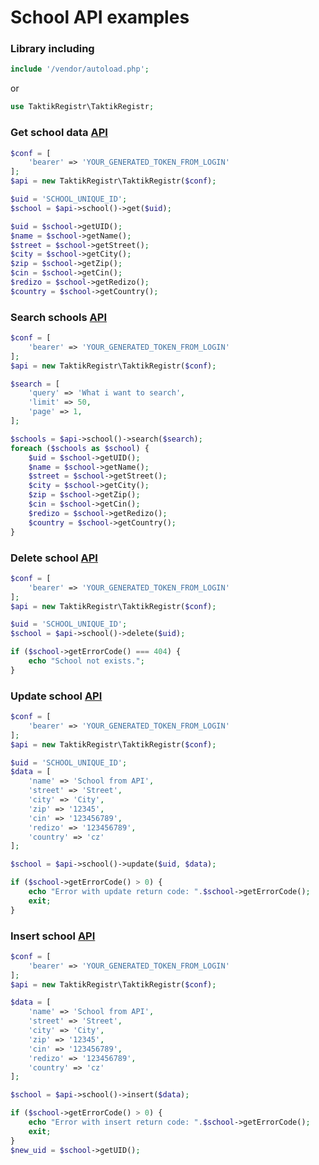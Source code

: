 # School API examples
### Library including
```php
include '/vendor/autoload.php';
```
or
```php
use TaktikRegistr\TaktikRegistr;
```

### Get school data [API](https://registr.etaktik.cz/docs#operation/get-school)
```php
$conf = [
    'bearer' => 'YOUR_GENERATED_TOKEN_FROM_LOGIN'
];
$api = new TaktikRegistr\TaktikRegistr($conf);

$uid = 'SCHOOL_UNIQUE_ID';
$school = $api->school()->get($uid);

$uid = $school->getUID();
$name = $school->getName();
$street = $school->getStreet();
$city = $school->getCity();
$zip = $school->getZip();
$cin = $school->getCin();
$redizo = $school->getRedizo();
$country = $school->getCountry();
```
### Search schools [API](https://registr.etaktik.cz/docs#operation/search-school)
```php
$conf = [
    'bearer' => 'YOUR_GENERATED_TOKEN_FROM_LOGIN'
];
$api = new TaktikRegistr\TaktikRegistr($conf);

$search = [
    'query' => 'What i want to search',
    'limit' => 50,
    'page' => 1,
];

$schools = $api->school()->search($search);
foreach ($schools as $school) {
    $uid = $school->getUID();
    $name = $school->getName();
    $street = $school->getStreet();
    $city = $school->getCity();
    $zip = $school->getZip();
    $cin = $school->getCin();
    $redizo = $school->getRedizo();
    $country = $school->getCountry();
}
```
### Delete school [API](https://registr.etaktik.cz/docs#operation/delete-school)
```php
$conf = [
    'bearer' => 'YOUR_GENERATED_TOKEN_FROM_LOGIN'
];
$api = new TaktikRegistr\TaktikRegistr($conf);

$uid = 'SCHOOL_UNIQUE_ID';
$school = $api->school()->delete($uid);

if ($school->getErrorCode() === 404) {
    echo "School not exists.";
}
```
### Update school [API](https://registr.etaktik.cz/docs#operation/update-school)
```php
$conf = [
    'bearer' => 'YOUR_GENERATED_TOKEN_FROM_LOGIN'
];
$api = new TaktikRegistr\TaktikRegistr($conf);

$uid = 'SCHOOL_UNIQUE_ID';
$data = [
    'name' => 'School from API',
    'street' => 'Street',
    'city' => 'City',
    'zip' => '12345',
    'cin' => '123456789',
    'redizo' => '123456789',
    'country' => 'cz'
];

$school = $api->school()->update($uid, $data);

if ($school->getErrorCode() > 0) {
    echo "Error with update return code: ".$school->getErrorCode();
    exit;
}
```
### Insert school [API](https://registr.etaktik.cz/docs#operation/insert-school)
```php
$conf = [
    'bearer' => 'YOUR_GENERATED_TOKEN_FROM_LOGIN'
];
$api = new TaktikRegistr\TaktikRegistr($conf);

$data = [
    'name' => 'School from API',
    'street' => 'Street',
    'city' => 'City',
    'zip' => '12345',
    'cin' => '123456789',
    'redizo' => '123456789',
    'country' => 'cz'
];

$school = $api->school()->insert($data);

if ($school->getErrorCode() > 0) {
    echo "Error with insert return code: ".$school->getErrorCode();
    exit;
}
$new_uid = $school->getUID();
```
